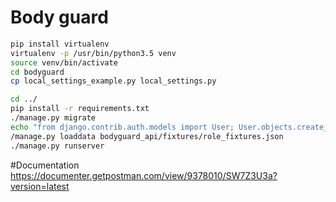 # Body guard
```bash
pip install virtualenv
virtualenv -p /usr/bin/python3.5 venv
source venv/bin/activate
cd bodyguard
cp local_settings_example.py local_settings.py
```


```bash
cd ../
pip install -r requirements.txt
./manage.py migrate
echo "from django.contrib.auth.models import User; User.objects.create_superuser('admin@example.com', 'admin@example.com', 'adminadmin')" | python manage.py shell
/manage.py loaddata bodyguard_api/fixtures/role_fixtures.json
./manage.py runserver

```
#Documentation
https://documenter.getpostman.com/view/9378010/SW7Z3U3a?version=latest